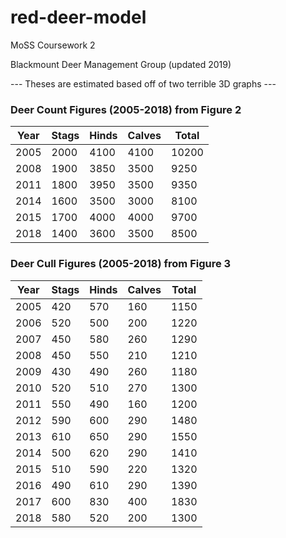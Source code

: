 # red-deer-model

MoSS Coursework 2

Blackmount Deer Management Group (updated 2019)

--- Theses are estimated based off of two terrible 3D graphs ---

### Deer Count Figures (2005-2018) from Figure 2

| Year | Stags | Hinds | Calves | Total |
|------|-------|-------|--------|-------|
| 2005 | 2000  | 4100  | 4100   | 10200 |
| 2008 | 1900  | 3850  | 3500   | 9250  |
| 2011 | 1800  | 3950  | 3500   | 9350  |
| 2014 | 1600  | 3500  | 3000   | 8100  |
| 2015 | 1700  | 4000  | 4000   | 9700  |
| 2018 | 1400  | 3600  | 3500   | 8500  |

### Deer Cull Figures (2005-2018) from Figure 3

| Year | Stags | Hinds | Calves | Total |
|------|-------|-------|--------|-------|
| 2005 | 420   | 570   | 160    | 1150  |
| 2006 | 520   | 500   | 200    | 1220  |
| 2007 | 450   | 580   | 260    | 1290  |
| 2008 | 450   | 550   | 210    | 1210  |
| 2009 | 430   | 490   | 260    | 1180  |
| 2010 | 520   | 510   | 270    | 1300  |
| 2011 | 550   | 490   | 160    | 1200  |
| 2012 | 590   | 600   | 290    | 1480  |
| 2013 | 610   | 650   | 290    | 1550  |
| 2014 | 500   | 620   | 290    | 1410  |
| 2015 | 510   | 590   | 220    | 1320  |
| 2016 | 490   | 610   | 290    | 1390  |
| 2017 | 600   | 830   | 400    | 1830  |
| 2018 | 580   | 520   | 200    | 1300  |
